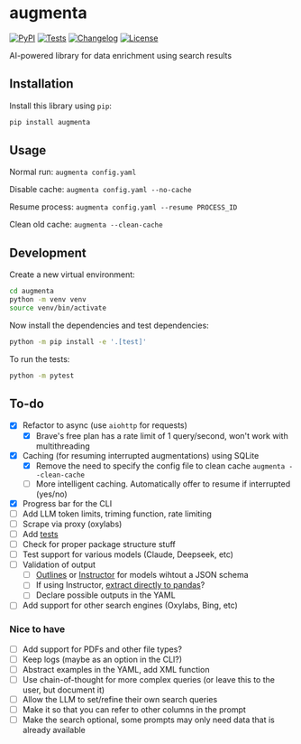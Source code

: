 # augmenta

[![PyPI](https://img.shields.io/pypi/v/augmenta.svg)](https://pypi.org/project/augmenta/)
[![Tests](https://github.com/Global-Witness/augmenta/actions/workflows/test.yml/badge.svg)](https://github.com/Global-Witness/augmenta/actions/workflows/test.yml)
[![Changelog](https://img.shields.io/github/v/release/Global-Witness/augmenta?include_prereleases&label=changelog)](https://github.com/Global-Witness/augmenta/releases)
[![License](https://img.shields.io/badge/license-Apache%202.0-blue.svg)](https://github.com/Global-Witness/augmenta/blob/main/LICENSE)

AI-powered library for data enrichment using search results

## Installation

Install this library using `pip`:

```bash
pip install augmenta
```

## Usage

Normal run: `augmenta config.yaml`

Disable cache: `augmenta config.yaml --no-cache`

Resume process: `augmenta config.yaml --resume PROCESS_ID`

Clean old cache: `augmenta --clean-cache`

## Development

Create a new virtual environment:

```bash
cd augmenta
python -m venv venv
source venv/bin/activate
```

Now install the dependencies and test dependencies:

```bash
python -m pip install -e '.[test]'
```

To run the tests:

```bash
python -m pytest
```


## To-do
- [x] Refactor to async (use `aiohttp` for requests)
  - [x] Brave's free plan has a rate limit of 1 query/second, won't work with multithreading
- [x] Caching (for resuming interrupted augmentations) using SQLite
  - [x] Remove the need to specify the config file to clean cache `augmenta --clean-cache`
  - [ ] More intelligent caching. Automatically offer to resume if interrupted (yes/no)
- [x] Progress bar for the CLI
- [ ] Add LLM token limits, triming function, rate limiting
- [ ] Scrape via proxy (oxylabs)
- [ ] Add [tests](https://python.useinstructor.com/examples/classification/#testing-and-evaluation)
- [ ] Check for proper package structure stuff
- [ ] Test support for various models (Claude, Deepseek, etc)
- [ ] Validation of output
  - [ ] [Outlines](https://dottxt-ai.github.io/outlines/latest/welcome/) or [Instructor](https://python.useinstructor.com/) for models wihtout a JSON schema
  - [ ] If using Instructor, [extract directly to pandas](https://python.useinstructor.com/examples/pandas_df/)?
  - [ ] Declare possible outputs in the YAML
- [ ] Add support for other search engines (Oxylabs, Bing, etc)

### Nice to have
- [ ] Add support for PDFs and other file types?
- [ ] Keep logs (maybe as an option in the CLI?)
- [ ] Abstract examples in the YAML, add XML function
- [ ] Use chain-of-thought for more complex queries (or leave this to the user, but document it)
- [ ] Allow the LLM to set/refine their own search queries
- [ ] Make it so that you can refer to other columns in the prompt
- [ ] Make the search optional, some prompts may only need data that is already available